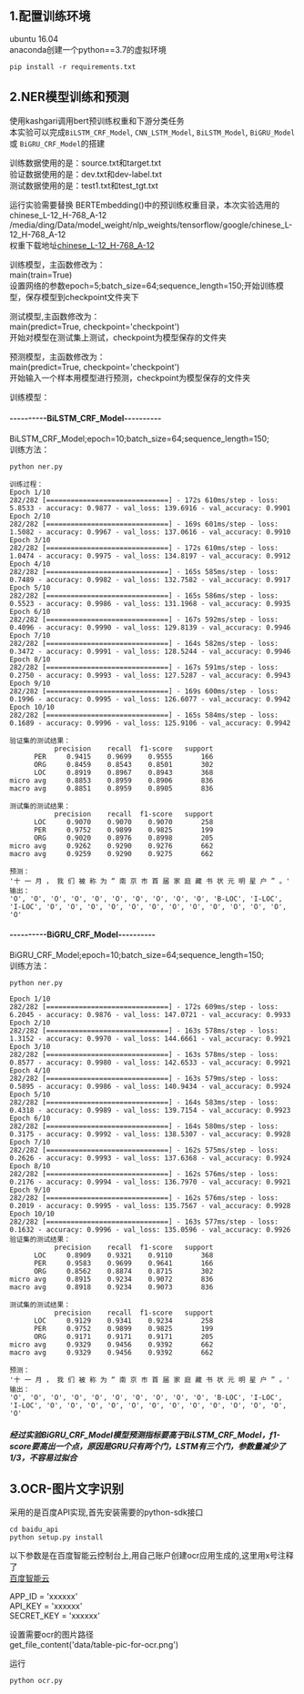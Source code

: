 ## **1.配置训练环境**
ubuntu 16.04<br>
anaconda创建一个python==3.7的虚拟环境
```
pip install -r requirements.txt
```

## 2.NER模型训练和预测
使用kashgari调用bert预训练权重和下游分类任务<br>
本实验可以完成`BiLSTM_CRF_Model`, `CNN_LSTM_Model`, `BiLSTM_Model`, `BiGRU_Model` 或 `BiGRU_CRF_Model`的搭建<br>

训练数据使用的是：source.txt和target.txt<br>
验证数据使用的是：dev.txt和dev-label.txt<br>
测试数据使用的是：test1.txt和test_tgt.txt<br>

运行实验需要替换 BERTEmbedding()中的预训练权重目录，本次实验选用的chinese_L-12_H-768_A-12<br>
/media/ding/Data/model_weight/nlp_weights/tensorflow/google/chinese_L-12_H-768_A-12<br>
权重下载地址[chinese_L-12_H-768_A-12](https://storage.googleapis.com/bert_models/2018_11_03/chinese_L-12_H-768_A-12.zip)

训练模型，主函数修改为：<br>
main(train=True)<br>
设置网络的参数epoch=5;batch_size=64;sequence_length=150;开始训练模型，保存模型到checkpoint文件夹下<br>

测试模型,主函数修改为：<br>
main(predict=True, checkpoint='checkpoint')<br>
开始对模型在测试集上测试，checkpoint为模型保存的文件夹<br>

预测模型，主函数修改为：<br>
main(predict=True, checkpoint='checkpoint')<br>
开始输入一个样本用模型进行预测，checkpoint为模型保存的文件夹<br>


训练模型：<br>
#### ----------BiLSTM_CRF_Model----------
BiLSTM_CRF_Model;epoch=10;batch_size=64;sequence_length=150;<br>
训练方法：
```
python ner.py
```
```
训练过程：
Epoch 1/10
282/282 [==============================] - 172s 610ms/step - loss: 5.8533 - accuracy: 0.9877 - val_loss: 139.6916 - val_accuracy: 0.9901
Epoch 2/10
282/282 [==============================] - 169s 601ms/step - loss: 1.5082 - accuracy: 0.9967 - val_loss: 137.0616 - val_accuracy: 0.9910
Epoch 3/10
282/282 [==============================] - 172s 610ms/step - loss: 1.0474 - accuracy: 0.9975 - val_loss: 134.8197 - val_accuracy: 0.9912
Epoch 4/10
282/282 [==============================] - 165s 585ms/step - loss: 0.7489 - accuracy: 0.9982 - val_loss: 132.7582 - val_accuracy: 0.9917
Epoch 5/10
282/282 [==============================] - 165s 586ms/step - loss: 0.5523 - accuracy: 0.9986 - val_loss: 131.1968 - val_accuracy: 0.9935
Epoch 6/10
282/282 [==============================] - 167s 592ms/step - loss: 0.4096 - accuracy: 0.9990 - val_loss: 129.8139 - val_accuracy: 0.9946
Epoch 7/10
282/282 [==============================] - 164s 582ms/step - loss: 0.3472 - accuracy: 0.9991 - val_loss: 128.5244 - val_accuracy: 0.9946
Epoch 8/10
282/282 [==============================] - 167s 591ms/step - loss: 0.2750 - accuracy: 0.9993 - val_loss: 127.5287 - val_accuracy: 0.9943
Epoch 9/10
282/282 [==============================] - 169s 600ms/step - loss: 0.1996 - accuracy: 0.9995 - val_loss: 126.6077 - val_accuracy: 0.9942
Epoch 10/10
282/282 [==============================] - 165s 584ms/step - loss: 0.1689 - accuracy: 0.9996 - val_loss: 125.9106 - val_accuracy: 0.9942

验证集的测试结果：
           precision    recall  f1-score   support
      PER     0.9415    0.9699    0.9555       166
      ORG     0.8459    0.8543    0.8501       302
      LOC     0.8919    0.8967    0.8943       368
micro avg     0.8853    0.8959    0.8906       836
macro avg     0.8851    0.8959    0.8905       836

测试集的测试结果：
           precision    recall  f1-score   support
      LOC     0.9070    0.9070    0.9070       258
      PER     0.9752    0.9899    0.9825       199
      ORG     0.9020    0.8976    0.8998       205
micro avg     0.9262    0.9290    0.9276       662
macro avg     0.9259    0.9290    0.9275       662

预测：
'十 一 月 ， 我 们 被 称 为 “ 南 京 市 首 届 家 庭 藏 书 状 元 明 星 户 ” 。'
输出：
'O', 'O', 'O', 'O', 'O', 'O', 'O', 'O', 'O', 'O', 'B-LOC', 'I-LOC', 'I-LOC', 'O', 'O', 'O', 'O', 'O', 'O', 'O', 'O', 'O', 'O', 'O', 'O', 'O'
```



#### ----------BiGRU_CRF_Model----------
BiGRU_CRF_Model;epoch=10;batch_size=64;sequence_length=150;<br>
训练方法：
```
python ner.py
```

```
Epoch 1/10
282/282 [==============================] - 172s 609ms/step - loss: 6.2045 - accuracy: 0.9876 - val_loss: 147.0721 - val_accuracy: 0.9933
Epoch 2/10
282/282 [==============================] - 163s 578ms/step - loss: 1.3152 - accuracy: 0.9970 - val_loss: 144.6661 - val_accuracy: 0.9921
Epoch 3/10
282/282 [==============================] - 163s 578ms/step - loss: 0.8577 - accuracy: 0.9980 - val_loss: 142.6533 - val_accuracy: 0.9921
Epoch 4/10
282/282 [==============================] - 163s 579ms/step - loss: 0.5895 - accuracy: 0.9986 - val_loss: 140.9434 - val_accuracy: 0.9924
Epoch 5/10
282/282 [==============================] - 164s 583ms/step - loss: 0.4318 - accuracy: 0.9989 - val_loss: 139.7154 - val_accuracy: 0.9923
Epoch 6/10
282/282 [==============================] - 164s 580ms/step - loss: 0.3175 - accuracy: 0.9992 - val_loss: 138.5307 - val_accuracy: 0.9928
Epoch 7/10
282/282 [==============================] - 162s 575ms/step - loss: 0.2626 - accuracy: 0.9993 - val_loss: 137.6368 - val_accuracy: 0.9924
Epoch 8/10
282/282 [==============================] - 162s 576ms/step - loss: 0.2176 - accuracy: 0.9994 - val_loss: 136.7970 - val_accuracy: 0.9921
Epoch 9/10
282/282 [==============================] - 162s 576ms/step - loss: 0.2019 - accuracy: 0.9995 - val_loss: 135.7567 - val_accuracy: 0.9928
Epoch 10/10
282/282 [==============================] - 163s 577ms/step - loss: 0.1632 - accuracy: 0.9996 - val_loss: 135.0596 - val_accuracy: 0.9926
验证集的测试结果：
           precision    recall  f1-score   support
      LOC     0.8909    0.9321    0.9110       368
      PER     0.9583    0.9699    0.9641       166
      ORG     0.8562    0.8874    0.8715       302
micro avg     0.8915    0.9234    0.9072       836
macro avg     0.8918    0.9234    0.9073       836

测试集的测试结果：
           precision    recall  f1-score   support
      LOC     0.9129    0.9341    0.9234       258
      PER     0.9752    0.9899    0.9825       199
      ORG     0.9171    0.9171    0.9171       205
micro avg     0.9329    0.9456    0.9392       662
macro avg     0.9329    0.9456    0.9392       662

预测：
'十 一 月 ， 我 们 被 称 为 “ 南 京 市 首 届 家 庭 藏 书 状 元 明 星 户 ” 。'
输出：
'O', 'O', 'O', 'O', 'O', 'O', 'O', 'O', 'O', 'O', 'B-LOC', 'I-LOC', 'I-LOC', 'O', 'O', 'O', 'O', 'O', 'O', 'O', 'O', 'O', 'O', 'O', 'O', 'O'
```

##### 经过实验BiGRU_CRF_Model模型预测指标要高于BiLSTM_CRF_Model，f1-score要高出一个点，原因是GRU只有两个门，LSTM有三个门，参数量减少了1/3，不容易过拟合


## 3.OCR-图片文字识别
采用的是百度API实现,首先安装需要的python-sdk接口<br>
```
cd baidu_api
python setup.py install
```

以下参数是在百度智能云控制台上,用自己账户创建ocr应用生成的,这里用x号注释了<br>[百度智能云](https://login.bce.baidu.com/?account=)

APP_ID = 'xxxxxx'<br>
API_KEY = 'xxxxxx'<br>
SECRET_KEY = 'xxxxxx'<br>

设置需要ocr的图片路径<br>
get_file_content('data/table-pic-for-ocr.png')<br>

运行
```
python ocr.py
```
